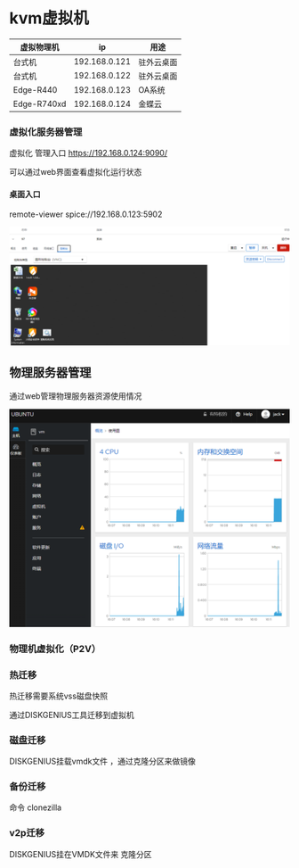 # kvm虚拟机



| 虚拟物理机  | ip            | 用途       |
| ----------- | ------------- | ---------- |
| 台式机      | 192.168.0.121 | 驻外云桌面 |
| 台式机      | 192.168.0.122 | 驻外云桌面 |
| Edge-R440   | 192.168.0.123 | OA系统     |
| Edge-R740xd | 192.168.0.124 | 金蝶云     |



### 虚拟化服务器管理

虚拟化 管理入口 https://192.168.0.124:9090/   

可以通过web界面查看虚拟化运行状态

#### 桌面入口

remote-viewer spice://192.168.0.123:5902





![](./imgs/kvm管理2.png)

## 物理服务器管理

通过web管理物理服务器资源使用情况

![](./imgs/kvm管理.png)











### 物理机虚拟化（P2V）



### 热迁移

热迁移需要系统vss磁盘快照

通过DISKGENIUS工具迁移到虚拟机

### 磁盘迁移

DISKGENIUS挂载vmdk文件 ，通过克隆分区来做镜像

### 备份迁移

命令 clonezilla

### v2p迁移

DISKGENIUS挂在VMDK文件来 克隆分区



 





































































